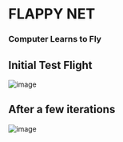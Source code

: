 # FLAPPY NET

### Computer Learns to Fly

## Initial Test Flight
![image](https://user-images.githubusercontent.com/69642932/188334968-df199df8-360e-44cb-a165-7eaacfee9a3a.png)
 
## After a few iterations 
![image](https://user-images.githubusercontent.com/69642932/188335027-257b70a0-9826-473a-900c-3b558d333754.png)


